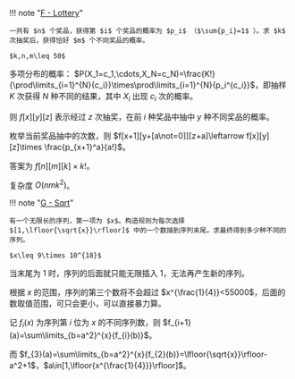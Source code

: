 !!! note "[F - Lottery](https://atcoder.jp/contests/abc243/tasks/abc243_f)"

    一共有 $n$ 个奖品，获得第 $i$ 个奖品的概率为 $p_i$ （$\sum{p_i}=1$ ）。求 $k$ 次抽奖后，获得恰好 $m$ 个不同奖品的概率。

    $k,n,m\leq 50$

多项分布的概率： $P(X_1=c_1,\cdots,X_N=c_N)=\frac{K!}{\prod\limits_{i=1}^{N}{c_i}}\times\prod\limits_{i=1}^{N}{p_i^{c_i}}$，即抽样 $K$ 次获得 $N$ 种不同的结果，其中 $X_i$ 出现 $c_i$ 次的概率。 

则 $f[x][y][z]$ 表示经过 $z$ 次抽奖，在前 $i$ 种奖品中抽中 $y$ 种不同奖品的概率。

枚举当前奖品抽中的次数，则 $f[x+1][y+[a\not=0]][z+a]\leftarrow f[x][y][z]\times \frac{p_{x+1}^a}{a!}$。

答案为 $f[n][m][k]\times k!$。

复杂度 $O(nmk^2)$。

!!! note "[G - Sqrt](https://atcoder.jp/contests/abc243/tasks/abc243_g)"

    有一个无限长的序列，第一项为 $x$。构造规则为每次选择 $[1,\lfloor{\sqrt{x}}\rfloor]$ 中的一个数插到序列末尾。求最终得到多少种不同的序列。

    $x\leq 9\times 10^{18}$

当末尾为 $1$ 时，序列的后面就只能无限插入 $1$，无法再产生新的序列。

根据 $x$ 的范围，序列的第三个数将不会超过 $x^{\frac{1}{4}}<55000$，后面的数取值范围，可只会更小，可以直接暴力算。

记 $f_i(x)$ 为序列第 $i$ 位为 $x$ 的不同序列数，则 $f_{i+1}(a)=\sum\limits_{b=a^2}^{x}{f_{i}(b)}$。

而 $f_{3}(a)=\sum\limits_{b=a^2}^{x}{f_{2}(b)}=\lfloor{\sqrt{x}}\rfloor-a^2+1$，$a\in[1,\lfloor{x^{\frac{1}{4}}}\rfloor]$。